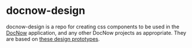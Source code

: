 # docnow-design 

docnow-design is a repo for creating css components to be used in the [DocNow](https://github.com/docnow/docnow) application, and any other DocNow projects as appropriate.  They are based on [these design prototypes](https://projects.invisionapp.com/share/VPBXQBIK2).
